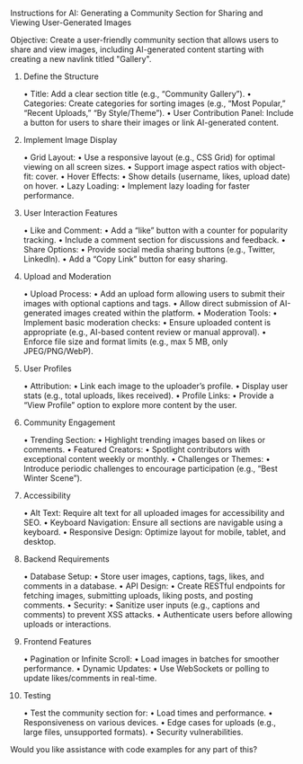 Instructions for AI: Generating a Community Section for Sharing and Viewing User-Generated Images

Objective: Create a user-friendly community section that allows users to share and view images, including AI-generated content starting with creating a new navlink titled "Gallery".

1. Define the Structure

	•	Title: Add a clear section title (e.g., “Community Gallery”).
	•	Categories: Create categories for sorting images (e.g., “Most Popular,” “Recent Uploads,” “By Style/Theme”).
	•	User Contribution Panel: Include a button for users to share their images or link AI-generated content.


2. Implement Image Display

	•	Grid Layout:
	•	Use a responsive layout (e.g., CSS Grid) for optimal viewing on all screen sizes.
	•	Support image aspect ratios with object-fit: cover.
	•	Hover Effects:
	•	Show details (username, likes, upload date) on hover.
	•	Lazy Loading:
	•	Implement lazy loading for faster performance.

3. User Interaction Features

	•	Like and Comment:
	•	Add a “like” button with a counter for popularity tracking.
	•	Include a comment section for discussions and feedback.
	•	Share Options:
	•	Provide social media sharing buttons (e.g., Twitter, LinkedIn).
	•	Add a “Copy Link” button for easy sharing.

4. Upload and Moderation

	•	Upload Process:
	•	Add an upload form allowing users to submit their images with optional captions and tags.
	•	Allow direct submission of AI-generated images created within the platform.
	•	Moderation Tools:
	•	Implement basic moderation checks:
	•	Ensure uploaded content is appropriate (e.g., AI-based content review or manual approval).
	•	Enforce file size and format limits (e.g., max 5 MB, only JPEG/PNG/WebP).

5. User Profiles

	•	Attribution:
	•	Link each image to the uploader’s profile.
	•	Display user stats (e.g., total uploads, likes received).
	•	Profile Links:
	•	Provide a “View Profile” option to explore more content by the user.

6. Community Engagement

	•	Trending Section:
	•	Highlight trending images based on likes or comments.
	•	Featured Creators:
	•	Spotlight contributors with exceptional content weekly or monthly.
	•	Challenges or Themes:
	•	Introduce periodic challenges to encourage participation (e.g., “Best Winter Scene”).

7. Accessibility

	•	Alt Text: Require alt text for all uploaded images for accessibility and SEO.
	•	Keyboard Navigation: Ensure all sections are navigable using a keyboard.
	•	Responsive Design: Optimize layout for mobile, tablet, and desktop.

8. Backend Requirements

	•	Database Setup:
	•	Store user images, captions, tags, likes, and comments in a database.
	•	API Design:
	•	Create RESTful endpoints for fetching images, submitting uploads, liking posts, and posting comments.
	•	Security:
	•	Sanitize user inputs (e.g., captions and comments) to prevent XSS attacks.
	•	Authenticate users before allowing uploads or interactions.

9. Frontend Features

	•	Pagination or Infinite Scroll:
	•	Load images in batches for smoother performance.
	•	Dynamic Updates:
	•	Use WebSockets or polling to update likes/comments in real-time.

10. Testing

	•	Test the community section for:
	•	Load times and performance.
	•	Responsiveness on various devices.
	•	Edge cases for uploads (e.g., large files, unsupported formats).
	•	Security vulnerabilities.

Would you like assistance with code examples for any part of this?
